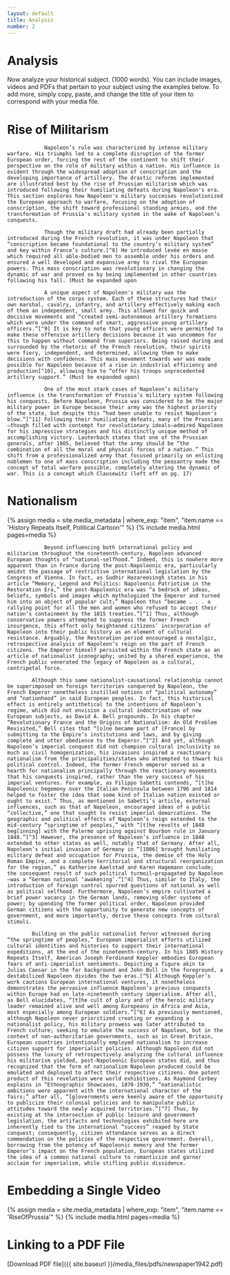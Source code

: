 ```yaml
---
layout: default
title: Analysis
number: 2
---
```


# Analysis

Now analyze your historical subject. (1000 words). You can include images, videos and PDFs that pertain to your subject using the examples below. To add more, simply copy, paste, and change the title of your item to correspond with your media file.

# Rise of Militarism 

                Napoleon’s rule was characterized by intense military warfare. His triumphs led to a complete disruption of the former European order, forcing the rest of the continent to shift their perspective on the role of military within a nation. His influence is evident through the widespread adoption of conscription and the developing importance of artillery. The drastic reforms implemented are illustrated best by the rise of Prussian militarism which was introduced following their humiliating defeats during Napoleon's era. This section explores how Napoleon's military successes revolutionized the European approach to warfare, focusing on the adoption of conscription, the shift toward professional standing armies, and the transformation of Prussia's military system in the wake of Napoleon’s conquests.
                
                Though the military draft had already been partially introduced during the French revolution, it was under Napoleon that “conscription became foundational to the country’s military system” and key within France’s culture.[^8] He introduced levée en masse which required all able-bodied men to assemble under his orders and ensured a well developed and expansive army to rival the European powers. This mass conscription was revolutionary in changing the dynamic of war and proved so by being implemented in other countries following his fall. (Must be expanded upon

                A unique aspect of Napoleon's military was the introduction of the corps system. Each of these structures had their own marshal, cavalry, infantry, and artillery effectively making each of them an independent, small army. This allowed for quick and decisive movements and “created semi-autonomous artillery formations which were under the command of smart, aggressive young artillery officers.”[^9] It is key to note that young officers were permitted to make these offensive artillery decisions because it was uncommon for this to happen without command from superiors. Being raised during and surrounded by the rhetoric of the French revolution, their spirits were fiery, independent, and determined, allowing them to make decisions with confidence. This mass movement towards war was made possible for Napoleon because of a rise in industrial efficiency and production[^10], allowing him to “offer his troops unprecedented artillery support.” (Must be expanded upon)

                One of the most stark cases of Napoleon’s military influence is the transformation of Prussia’s military system following his conquests. Before Napoleon, Prussia was considered to be the major military power in Europe because their army was the highest priority of the state, but despite this “had been unable to resist Napoleon's blow.”[^11] Following their humiliating defeats, many of the Prussians—though filled with contempt for revolutionary ideals—admired Napoleon for his impressive strategies and his distinctly unique method of accomplishing victory. Lauterbach states that one of the Prussian generals, after 1805, believed that the army should be “the combination of all the moral and physical forces of a nation.” This shift from a professionalized army that focused primarily on enlisting noblemen to one of mass conscription including the peasantry made the concept of total warfare possible, completely altering the dynamic of war. This is a concept which Clausewitz (left off on pg. 17)


# Nationalism 

{% assign media = site.media_metadata | where_exp: "item", "item.name == 'History Repeats Itself, Political Cartoon'" %}
{% include media.html pages=media %}

                Beyond influencing both international policy and militarism throughout the nineteenth-century, Napoleon advanced European thoughts of “national-selfhood.” Indeed, this is nowhere more apparent than in France during the post-Napoleonic era, particularly amidst the passage of restrictive international legislation by the Congress of Vienna. In fact, as Sudhir Hazareesingh states in his article “Memory, Legend and Politics: Napoleonic Patriotism in the Restoration Era,” the post-Napoleonic era was “a bedrock of ideas, beliefs, symbols and images which mythologized the Emperor and turned him into an object of popular cult;” Napoleon thus “became . . . a rallying point for all the men and women who refused to accept their nation’s containment by the 1815 treaties.”[^1] Thus, although conservative powers attempted to suppress the former French insurgence, this effort only heightened citizens’ incorporation of Napoleon into their public history as an element of cultural resistance. Arguably, the Restoration period encouraged a nostalgic, retrospective analysis of Napoleon’s reign on the part of French citizens. The Emperor himself persisted within the French state as an article of nationalist iconography; united by a shared experience, the French public venerated the legacy of Napoleon as a cultural, centripetal force.

        	Although this same nationalist-causational relationship cannot be superimposed on foreign territories conquered by Napoleon, the French Emperor nonetheless instilled notions of “political autonomy” and “nationhood” in said European peoples. In fact, this historical effect is entirely antithetical to the intentions of Napoleon’s regime, which did not envision a cultural indoctrination of new European subjects, as David A. Bell propounds. In his chapter “Revolutionary France and the Origins of Nationalism: An Old Problem Revisited,” Bell cites that “[o]ne became part of [France] by submitting to the Empire’s institutions and laws, and by giving complete and utter obedience to the Emperor.”[^2] And yet, although Napoleon’s imperial conquest did not champion cultural inclusivity so much as civil homogenization, his invasions inspired a reactionary nationalism from the principalities/states who attempted to thwart his political control. Indeed, the former French emperor served as a hearth for nationalism principally through the reactionary movements that his conquests inspired, rather than the very success of his imperial ventures. For example, as Filippo Sabetti contends, “[t]he Napoleonic hegemony over the Italian Peninsula between 1796 and 1814 helped to foster the idea that some kind of Italian nation existed or ought to exist.” Thus, as mentioned in Sabetti’s article, external influences, such as that of Napoleon, encouraged ideas of a public “collective,” one that sought to resist imperial demarcations. The geographic and political effects of Napoleon’s reign extended to the mid-century “springtime of peoples,” with “[t]he revolts of 1848 beg[inning] with the Palermo uprising against Bourbon rule in January 1848.”[^3] However, the presence of Napoleon’s influence in 1848 extended to other states as well, notably that of Germany. After all, Napoleon’s initial invasion of Germany in “[1806] brought humiliating military defeat and occupation for Prussia, the demise of the Holy Roman Empire, and a complete territorial and structural reorganization for the region,” as Katherine Aaelstad and Karen Hagemann conclude; the consequent result of such political turmoil—propagated by Napoleon—was a “German national ‘awakening’.”[^4] Thus, similar to Italy, the introduction of foreign control spurred questions of national as well as political selfhood. Furthermore, Napoleon’s empire cultivated a brief power vacancy in the German lands, removing older systems of power; by upending the former political order, Napoleon provided German citizens with the opportunity to generate new concepts of government, and more importantly, derive these concepts from cultural stimuli.
         
        	Building on the public nationalist fervor witnessed during “the springtime of peoples,” European imperialist efforts utilized cultural identities and histories to support their international expeditions, at the end of the nineteenth-century. In his 1885 History Repeats Itself, American Joseph Ferdinand Keppler embodies European fears of anti-imperialist sentiments. Depicting a figure akin to Julias Caesar in the far background and John Bull in the foreground, a destabilized Napoleon divides the two eras.[^5] Although Keppler’s work cautions European international ventures, it nonetheless demonstrates the pervasive influence Napoleon’s previous conquests within Europe had on late-nineteenth century imperialism. After all, as Bell elucidates, “[t]he cult of glory and of the heroic military leader remained alive and well among Europeans in Africa and Asia, most especially among European soldiers.”[^6] As previously mentioned, although Napoleon never prioritized creating or expanding a nationalist policy, his military prowess was later attributed to French culture; seeking to emulate the success of Napoleon, but in the context of non-authoritarian governments, such as in Great Britain, European countries intentionally employed nationalism to increase citizen support for imperialist policies. Although Napoleon did not possess the luxury of retrospectively analyzing the cultural influence his militarism yielded, post-Napoleonic European states did, and thus recognized that the form of nationalism Napoleon produced could be emulated and deployed to affect their respective citizens. One potent product of this revelation were world exhibitions. As Raymond Corbey explains in “Ethnographic Showcases, 1870-1930,” “nationalistic ambitions were apparent with the international character of the fairs;” after all, “[g]overnments were keenly aware of the opportunity to publicize their colonial policies and to manipulate public attitudes toward the newly acquired territories.”[^7] Thus, by existing at the intersection of public leisure and government legislation, the artifacts and technologies exhibited here are inherently tied to the international “success” reaped by State conquest; consequently, citizen attendance serves as a direct commendation on the policies of the respective government. Overall, borrowing from the potency of Napoleonic memory and the former Emperor’s impact on the French population, European states utilized the idea of a common national culture to romanticize and garner acclaim for imperialism, while stifling public dissidence.



# Embedding a Single Video
{% assign media = site.media_metadata | where_exp: "item", "item.name == 'RiseOfPrussia'" %}
{% include media.html pages=media %}

# Linking to a PDF File

[^1]: Sudhir Hazareesingh, “Memory, Legend and Politics: Napoleonic Patriotism in the Restoration Era,” European Journal of Political Theory 5, no. 1 (January 2006): 72.
[^2]:David A. Bell, “Revolutionary France and the Origins of Nationalism: An Old Problem Revisited.” in The Roots of Nationalism: National Identity Formation in the Early Modern Europe, 1600-1815, ed. Lotte Jensen (Amsterdam University Press, 2016), 79. https://www.jstor.org/stable/j.ctv8pzcpr.6.
[^3]:Filippo Sabetti, “The Making of Italy as an Experiment in Constitutional Choice,” Publius 12, no. 3 (Summer 1982): 70, 74. https://www.jstor.org/stable/3329789.
[^4]:Katherine Aaslestad, and Karen Hagemann, “1806 and Its Aftermath: Revisiting the Period of the Napoleonic Wars in German Central European Historiography,” Central European History 39, no. 4 (December 2006): 549, 565. https://www.jstor.org/stable/20457177.
[^5]:Joseph Ferdinand Keppler, History Repeats Itself, 25 March 1885, chromolithograph, Library of Congress, www.loc.gov/resource/ppmsca.28182/.
[^6]:Bell, 80
[^7]:Raymond Corbey, “Ethnographic Showcases, 1870-1930,” Cultural Anthropology 8, no. 3 (August 1993): 339, 343. https://www.jstor.org/stable/656317.
[^8]:Louis Rouanet and Ennio E. Piano, “Drafting the Great Army: The Political Economy of Conscription in Napoleonic France,” The Journal of Economic History 83, no. 4 (2023): 1057–1100, https://doi.org/10.1017/S0022050723000360.
[^9]:“Napoleonic artillery,” n.d. https://www.wtj.com/articles/napart/
[^10]:Lauterbach, Albert T. “Militarism in the Western World: A Comparative Study.” Journal of the History of Ideas 5, no. 4 (1944): 446–78. https://doi.org/10.2307/2707081
[^11]: Ibid.



[Download PDF file]({{ site.baseurl }}/media_files/pdfs/newspaper1942.pdf)
